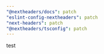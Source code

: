 ```yaml
---
"@nextheaders/docs": patch
"eslint-config-nextheaders": patch
"next-headers": patch
"@nextheaders/tsconfig": patch
---
```


test
